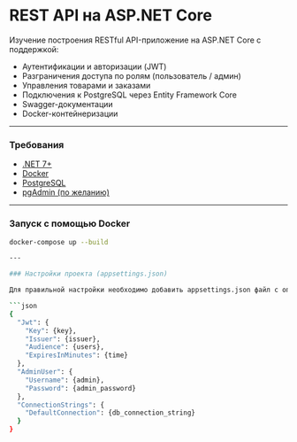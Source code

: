 # REST API на ASP.NET Core

Изучение построения RESTful API-приложение на ASP.NET Core с поддержкой:

- Аутентификации и авторизации (JWT)
- Разграничения доступа по ролям (пользователь / админ)
- Управления товарами и заказами
- Подключения к PostgreSQL через Entity Framework Core
- Swagger-документации
- Docker-контейнеризации

---

### Требования

- [.NET 7+](https://dotnet.microsoft.com/)
- [Docker](https://www.docker.com/)
- [PostgreSQL](https://www.postgresql.org/)
- [pgAdmin (по желанию)](https://www.pgadmin.org/)

---

### Запуск с помощью Docker

```bash
docker-compose up --build

---

### Настройки проекта (appsettings.json)

Для правильной настройки необходимо добавить appsettings.json файл с описанием:

```json
{
  "Jwt": {
    "Key": {key},
    "Issuer": {issuer},
    "Audience": {users},
    "ExpiresInMinutes": {time}
  },
  "AdminUser": {
    "Username": {admin},
    "Password": {admin_password}
  },
  "ConnectionStrings": {
    "DefaultConnection": {db_connection_string}
  }
}
```


